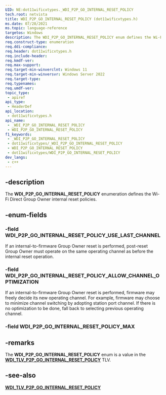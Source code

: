 ```yaml
---
UID: NE:dot11wificxtypes._WDI_P2P_GO_INTERNAL_RESET_POLICY
tech.root: netvista
title: WDI_P2P_GO_INTERNAL_RESET_POLICY (dot11wificxtypes.h)
ms.date: 07/28/2021
ms.topic: language-reference
targetos: Windows
description: The WDI_P2P_GO_INTERNAL_RESET_POLICY enum defines the Wi-Fi Direct Group Owner internal reset policies.
req.construct-type: enumeration
req.ddi-compliance: 
req.header: dot11wificxtypes.h
req.include-header: 
req.kmdf-ver: 
req.max-support: 
req.target-min-winverclnt: Windows 11 
req.target-min-winversvr: Windows Server 2022
req.target-type: 
req.typenames: 
req.umdf-ver: 
topic_type:
 - apiref
api_type:
 - HeaderDef
api_location:
 - dot11wificxtypes.h
api_name:
 - _WDI_P2P_GO_INTERNAL_RESET_POLICY
 - WDI_P2P_GO_INTERNAL_RESET_POLICY
f1_keywords:
 - _WDI_P2P_GO_INTERNAL_RESET_POLICY
 - dot11wificxtypes/_WDI_P2P_GO_INTERNAL_RESET_POLICY
 - WDI_P2P_GO_INTERNAL_RESET_POLICY
 - dot11wificxtypes/WDI_P2P_GO_INTERNAL_RESET_POLICY
dev_langs:
 - c++
---
```


## -description

The **WDI_P2P_GO_INTERNAL_RESET_POLICY** enumeration defines the Wi-Fi Direct Group Owner internal reset policies.

## -enum-fields

### -field WDI_P2P_GO_INTERNAL_RESET_POLICY_USE_LAST_CHANNEL

If an internal-to-firmware Group Owner reset is performed, post-reset Group Owner must operate on the same operating channel as before the internal reset operation.

### -field WDI_P2P_GO_INTERNAL_RESET_POLICY_ALLOW_CHANNEL_OPTIMIZATION

If an internal-to-firmware Group Owner reset is performed, firmware may freely decide its new operating channel. For example, firmware may choose to minimize channel switching by adopting station port channel. If there is no optimization to be done, fall back to selecting previous operating channel.

### -field WDI_P2P_GO_INTERNAL_RESET_POLICY_MAX

## -remarks

The **WDI_P2P_GO_INTERNAL_RESET_POLICY** enum is a value in the [**WDI_TLV_P2P_GO_INTERNAL_RESET_POLICY**](/windows-hardware/drivers/netcx/wdi-tlv-p2p-go-internal-reset-policy) TLV.

## -see-also

[**WDI_TLV_P2P_GO_INTERNAL_RESET_POLICY**](/windows-hardware/drivers/netcx/wdi-tlv-p2p-go-internal-reset-policy)